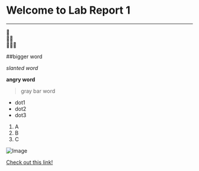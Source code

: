 # Welcome to Lab Report 1
---

🥜<br>
🥜🥜<br>
🥜🥜🥜

##bigger word

*slanted word*

**angry word**

>gray bar word

* dot1
* dot2
* dot3

1. A
2. B
3. C

![Image](https://media.sproutsocial.com/uploads/2017/02/10x-featured-social-media-image-size.png)

[Check out this link!](https://andrewjia.github.io/cse15l-lab-reports/)

